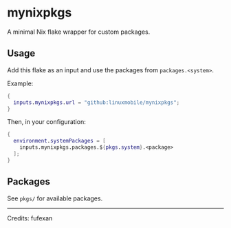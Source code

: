 # mynixpkgs

A minimal Nix flake wrapper for custom packages.

## Usage

Add this flake as an input and use the packages from `packages.<system>`.

Example:

```nix
{
  inputs.mynixpkgs.url = "github:linuxmobile/mynixpkgs";
}
```

Then, in your configuration:

```nix
{
  environment.systemPackages = [
    inputs.mynixpkgs.packages.${pkgs.system}.<package>
  ];
}
```

## Packages

See `pkgs/` for available packages.

---

Credits: fufexan
